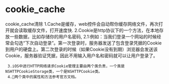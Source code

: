 # cookie_cache
cookie_cache清除
1.Cache是缓存，web控件会自动帮你缓存网络文件，再次打开就会读取缓存文件，打开速度快.
     2.Cookie是http协议下的一个方法，在本地存放一些数据，比如存储你的用户名密码,
     2.1:例如：当我们登录一个网站的时候经常会勾选“下次自动登录”。第一次登录时，服务器发送了包含登录凭据的Cookie到用户的硬盘上。第二次登录的时候（如果Cookie没有到期）浏览器会发送该Cookie，服务器验证凭据，因此不用输入用户名和密码就可以让用户登录了。
     
     3.iOS中进行HTTP网络请求Cookie管理主要由两个类负责，一个类是NSHTTPCookieStorage类，一个是NSHTTPCookie类。
     4.🔴两个类中的属性和方法参考官方文档。
